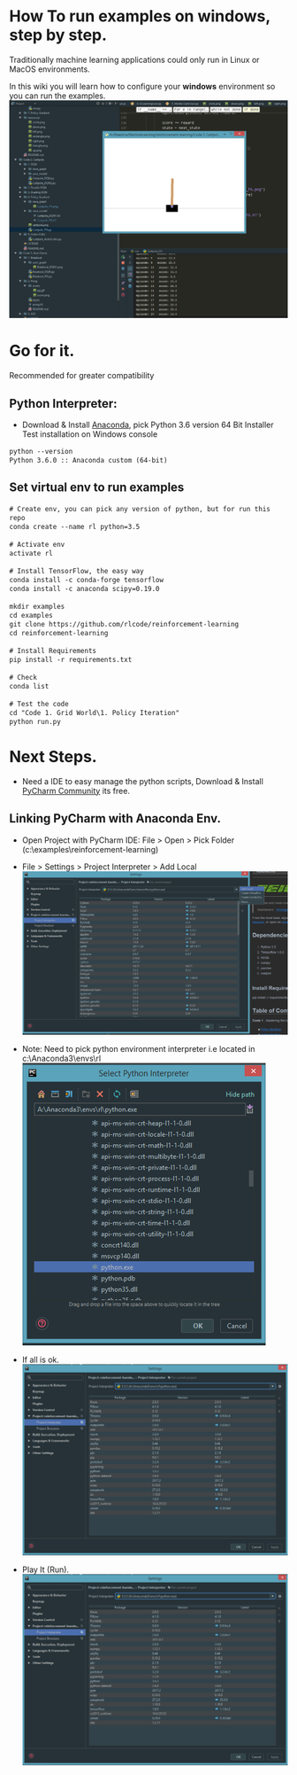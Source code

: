 # How To run examples on windows, step by step. 
Traditionally machine learning applications could only run in Linux or MacOS environments.  

In this wiki you will learn how to configure your **windows** environment so you can run the examples.
![](img/how-to-windows.png)

# Go for it.
Recommended for greater compatibility

## Python Interpreter:
- Download & Install [Anaconda](https://www.continuum.io/downloads), pick Python 3.6 version 64 Bit Installer
Test installation on Windows console

```
python --version
Python 3.6.0 :: Anaconda custom (64-bit)
```
## Set virtual env to run examples
```
# Create env, you can pick any version of python, but for run this repo
conda create --name rl python=3.5 

# Activate env
activate rl

# Install TensorFlow, the easy way
conda install -c conda-forge tensorflow
conda install -c anaconda scipy=0.19.0

mkdir examples
cd examples
git clone https://github.com/rlcode/reinforcement-learning
cd reinforcement-learning

# Install Requirements
pip install -r requirements.txt

# Check
conda list

# Test the code
cd "Code 1. Grid World\1. Policy Iteration"
python run.py
```

# Next Steps.
- Need a IDE to easy manage the python scripts, Download & Install [PyCharm Community](https://www.jetbrains.com/pycharm/download/#section=windows) its free.

## Linking PyCharm with Anaconda Env.
- Open Project with PyCharm IDE: File > Open > Pick Folder (c:\examples\reinforcement-learning)
- File > Settings > Project Interpreter > Add Local
![](img/link-env-with-pychar.png)  

- Note: Need to pick python environment interpreter i.e located in c:\Anaconda3\envs\rl
![](img/link-env-with-pychar-1.png)

- If all is ok.
![](img/link-env-with-pychar-2.png)

- Play It (Run).
![](img/link-env-with-pychar-2.png)




